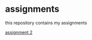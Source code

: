 # assignments
this repository contains my assignments

[assignment 2](https://github.com/TvanderHeijden/assignments/blob/8f938d6156edb66437ceda1843a4deae03db6b2d/assignment2timvanderheijden.ipynb)
